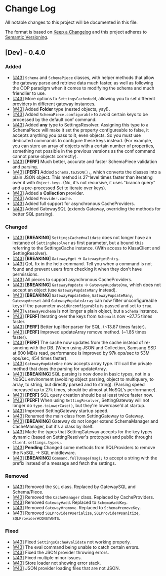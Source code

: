 # Change Log
All notable changes to this project will be documented in this file.

The format is based on [Keep a Changelog](http://keepachangelog.com/)
and this project adheres to [Semantic Versioning](http://semver.org/).

## [Dev] - 0.4.0
### Added
- [[#43](https://github.com/dirigeants/klasa/pull/43)] `Schema` and `SchemaPiece` classes, with helper methods that allow the gateway parse and retrieve data much faster, as well as following the OOP paradigm when it comes to modifying the schema and much friendlier to use.
- [[#43](https://github.com/dirigeants/klasa/pull/43)] More options to `SettingsCache#add`, allowing you to set different providers in different gateway instances.
- [[#43](https://github.com/dirigeants/klasa/pull/43)] Added **Folder** type (nested objects, yay!).
- [[#43](https://github.com/dirigeants/klasa/pull/43)] Added `SchemaPiece.configurable` to avoid certain keys to be processed by the default conf command.
- [[#43](https://github.com/dirigeants/klasa/pull/43)] Added **any** type to SettingsResolver. Assigning this type to a SchemaPiece will make it set the property configureable to false, it accepts anything you pass to it, even objects. So you must use dedicated commands to configure these keys instead. (For example, you can store an array of objects with a certain number of properties, something not possible in the previous versions as the conf command cannot parse objects correctly).
- [[#43](https://github.com/dirigeants/klasa/pull/43)] **[PERF]** Much better, accurate and faster SchemaPiece validation and parsing.
- [[#43](https://github.com/dirigeants/klasa/pull/43)] **[PERF]** Added `Schema.toJSON();`, which converts the classes into a plain JSON object. This method is 27^level times faster than iterating over it with `Object.keys`. (No, it's not recursive, it uses "branch query" and a pre-processed Set to iterate over keys).
- [[#43](https://github.com/dirigeants/klasa/pull/43)] Added a **Collection** provider.
- [[#43](https://github.com/dirigeants/klasa/pull/43)] Added `Provider.cache`.
- [[#43](https://github.com/dirigeants/klasa/pull/43)] Added full support for asynchronous CacheProviders.
- [[#43](https://github.com/dirigeants/klasa/pull/43)] Added GatewaySQL (extends Gateway, overriding the methods for better SQL parsing).

### Changed
- [[#43](https://github.com/dirigeants/klasa/pull/43)] **[BREAKING]** `SettingsCache#validate` does not longer have an instance of `SettingResolver` as first parameter, but a bound `this` referring to the SettingsCache instance. (With access to KlasaClient and SettingResolver).
- [[#43](https://github.com/dirigeants/klasa/pull/43)] **[BREAKING]** `Gateway#get` -> `Gateway#getEntry`.
- [[#43](https://github.com/dirigeants/klasa/pull/43)] QoL fix in the help command. Tell you when a command is not found and prevent users from checking it when they don't have permissions.
- [[#43](https://github.com/dirigeants/klasa/pull/43)] All pieces to support asynchronous CacheProviders.
- [[#43](https://github.com/dirigeants/klasa/pull/43)] **[BREAKING]** `Gateway#update` -> `Gateway#updateOne`, which does not accept an object (use `Gateway#updateMany` instead).
- [[#43](https://github.com/dirigeants/klasa/pull/43)] **[BREAKING]** `Gateway#updateOne`, `Gateway#updateMany`, `Gateway#reset` and `Gateway#updateArray` can now filter unconfigureable keys if the parameter `avoidUnconfigurable` is passed and set to `true`.
- [[#43](https://github.com/dirigeants/klasa/pull/43)] `Gateway#schema` is not longer a plain object, but a `Schema` instance.
- [[#43](https://github.com/dirigeants/klasa/pull/43)] **[PERF]** Iterating over the keys from `Schema` is now ~27.75 times faster.
- [[#43](https://github.com/dirigeants/klasa/pull/43)] **[PERF]** Better tuplifier parser for SQL. (~13.87 times faster).
- [[#43](https://github.com/dirigeants/klasa/pull/43)] **[PERF]** Improved updateArray remove method. (~1.85 times faster).
- [[#43](https://github.com/dirigeants/klasa/pull/43)] **[PERF]** The cache now updates from the cache instead of re-syncing with the DB. (When using JSON and Collection, Samsung SSD at 600 MB/s read, performance is improved by 97k ops/sec to 53M ops/sec, 454 times faster).
- [[#43](https://github.com/dirigeants/klasa/pull/43)] `Gateway#updateOne` now accepts array type. It'll call the private method that does the parsing for updateArray.
- [[#43](https://github.com/dirigeants/klasa/pull/43)] **[BREAKING]** SQL parsing is now done in basic types, not in a NoSQL environment (avoiding object parsing, object to multiquery, to array, to string, but directly parsed and to string). (Parsing speed increased up to 27k times, should be almost at NoSQL's performance).
- [[#43](https://github.com/dirigeants/klasa/pull/43)] **[PERF]** SQL query creation should be at least twice faster now.
- [[#43](https://github.com/dirigeants/klasa/pull/43)] **[PERF]** When using `SettingResolver`, SettingGateway will not longer do `type.toLowerCase()`, but they're lowercase'd at startup.
- [[#43](https://github.com/dirigeants/klasa/pull/43)] Improved SettingGateway startup speed.
- [[#43](https://github.com/dirigeants/klasa/pull/43)] Renamed the main class from SettingGateway to Gateway.
- [[#43](https://github.com/dirigeants/klasa/pull/43)] **[BREAKING]** Gateway do not longer extend SchemaManager and CacheManager, but it's a class by itself.
- [[#43](https://github.com/dirigeants/klasa/pull/43)] Made the types that SettingGateway accepts for the key types dynamic (based on SettingResolver's prototype) and public throught `Client.settings.types;`.
- [[#43](https://github.com/dirigeants/klasa/pull/43)] **Pending** Changed some methods from SQLProviders to remove the NoSQL -> SQL middleware.
- [[#43](https://github.com/dirigeants/klasa/pull/43)] **[BREAKING]** `Command.fullUsage(msg);` to accept a string with the prefix instead of a message and fetch the settings.

### Removed
- [[#43](https://github.com/dirigeants/klasa/pull/43)] Removed the `SQL` class. Replaced by GatewaySQL and Schema/Piece.
- [[#43](https://github.com/dirigeants/klasa/pull/43)] Removed the `CacheManager` class. Replaced by CacheProviders.
- [[#43](https://github.com/dirigeants/klasa/pull/43)] Removed `Gateway#add`. Replaced to `Schema#addKey`.
- [[#43](https://github.com/dirigeants/klasa/pull/43)] Removed `Gateway#remove`. Replaced to `Schema#removeKey`.
- [[#43](https://github.com/dirigeants/klasa/pull/43)] Removed `SQLProvider#serialize`, `SQLProvider#sanitize`, `SQLProvider#CONSTANTS`.

### Fixed
- [[#43](https://github.com/dirigeants/klasa/pull/43)] Fixed `SettingsCache#validate` not working properly.
- [[#43](https://github.com/dirigeants/klasa/pull/43)] The eval command being unable to catch certain errors.
- [[#43](https://github.com/dirigeants/klasa/pull/43)] Fixed the JSON provider throwing errors.
- [[#43](https://github.com/dirigeants/klasa/pull/43)] Fixed multiple minor issues.
- [[#43](https://github.com/dirigeants/klasa/pull/43)] Store loader not showing error stack.
- [[#43](https://github.com/dirigeants/klasa/pull/43)] JSON provider loading files that are not JSON.
